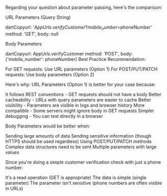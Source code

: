 Regarding your question about parameter passing, here's the comparison:

URL Parameters (Query String)

dartCopyurl: '${AppUrls.verifyCustomer}?mobile_number=$phoneNumber'
method: 'GET',
body: null

Body Parameters

dartCopyurl: AppUrls.verifyCustomer
method: 'POST',
body: {'mobile_number': phoneNumber}
Best Practice Recommendation:

For GET requests: Use URL parameters (Option 1)
For POST/PUT/PATCH requests: Use body parameters (Option 2)

Here's why:
URL Parameters (Option 1) is better for your case because:

It follows REST conventions - GET requests should not have a body
Better cacheability - URLs with query parameters are easier to cache
Better visibility - Parameters are visible in logs and browser history
More compatible - Some servers might ignore body in GET requests
Simpler debugging - You can test directly in a browser

Body Parameters would be better when:

Sending large amounts of data
Sending sensitive information (though HTTPS should be used regardless)
Using POST/PUT/PATCH methods
Complex data structures need to be sent
Multiple parameters with large values

Since you're doing a simple customer verification check with just a phone number:

It's a read operation (GET is appropriate)
The data is simple (single parameter)
The parameter isn't sensitive (phone numbers are often visible in URLs)